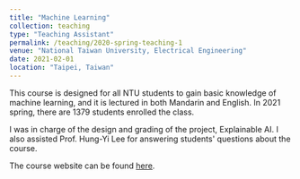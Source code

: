 ```yaml
---
title: "Machine Learning"
collection: teaching
type: "Teaching Assistant"
permalink: /teaching/2020-spring-teaching-1
venue: "National Taiwan University, Electrical Engineering"
date: 2021-02-01
location: "Taipei, Taiwan"
---
```


This course is designed for all NTU students to gain basic knowledge of machine learning, and it is lectured in both Mandarin and English. In 2021 spring, there are 1379 students enrolled the class. 

I was in charge of the design and grading of the project, Explainable AI. I also assisted Prof. Hung-Yi Lee for answering students' questions about the course.

The course website can be found [here](https://speech.ee.ntu.edu.tw/~hylee/ml/2021-spring.html).

